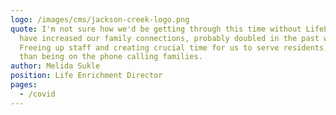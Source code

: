 ```yaml
---
logo: /images/cms/jackson-creek-logo.png
quote: I'm not sure how we'd be getting through this time without LifeLoop! We
  have increased our family connections, probably doubled in the past week.
  Freeing up staff and creating crucial time for us to serve residents, rather
  than being on the phone calling families.
author: Melida Sukle
position: Life Enrichment Director
pages:
  - /covid
---
```

